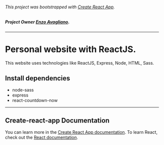 ###### This project was bootstrapped with [Create React App](https://github.com/facebook/create-react-app).
##### Project Owner [Enzo Avagliano](https://github.com/eloxfire).
___

# Personal website with ReactJS.
This website uses technologies like ReactJS, Express, Node, HTML, Sass.

## Install dependencies
- node-sass
- express
- react-countdown-now


___
## Create-react-app Documentation

You can learn more in the [Create React App documentation](https://facebook.github.io/create-react-app/docs/getting-started).
To learn React, check out the [React documentation](https://reactjs.org/).
